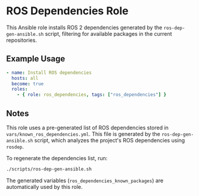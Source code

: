 # ROS Dependencies Role

This Ansible role installs ROS 2 dependencies generated by the `ros-dep-gen-ansible.sh` script, filtering for available packages in the current repositories.

## Example Usage

```yaml
- name: Install ROS dependencies
  hosts: all
  become: true
  roles:
    - { role: ros_dependencies, tags: ["ros_dependencies"] }
```

## Notes

This role uses a pre-generated list of ROS dependencies stored in `vars/known_ros_dependencies.yml`. This file is generated by the `ros-dep-gen-ansible.sh` script, which analyzes the project's ROS dependencies using `rosdep`.

To regenerate the dependencies list, run:

```bash
./scripts/ros-dep-gen-ansible.sh
```

The generated variables (`ros_dependencies_known_packages`) are automatically used by this role.
